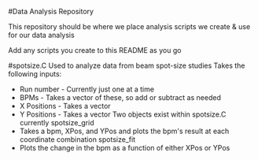 #Data Analysis Repository

This repository should be where we place analysis scripts we create & use for our data analysis

Add any scripts you create to this README as you go

#spotsize.C
Used to analyze data from beam spot-size studies
Takes the following inputs:
  * Run number - Currently just one at a time
  * BPMs - Takes a vector of these, so add or subtract as needed
  * X Positions - Takes a vector
  * Y Positions - Takes a vector
Two objects exist within spotsize.C currently
spotsize_grid
  * Takes a bpm, XPos, and YPos and plots the bpm's result at each coordinate combination
spotsize_fit
  * Plots the change in the bpm as a function of either XPos or YPos
